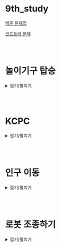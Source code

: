 # 9th_study

[백준 문제집](https://www.acmicpc.net/workbook/view/16983)

[코드트리 문제](https://www.codetree.ai/training-field/frequent-problems/problems/go-on-the-rides/description?page=1&pageSize=20&name=%EB%86%80%EC%9D%B4%EA%B8%B0%EA%B5%AC+%ED%83%91%EC%8A%B9)

<br><br>

# 놀이기구 탑승

<details>
<summary>접기/펼치기</summary>
<div markdown="1">

## [민웅](<./놀이기구 탑승/민웅.py>)

```py
import sys
input = sys.stdin.readline
dxy = [(0, 1), (0, -1), (1, 0), (-1, 0)]
points = [0, 1, 10, 100, 1000]

N = int(input())

liked_lst = [[] for _ in range(N * N + 1)]
mat = [[0] * N for _ in range(N)]
point = 0

for _ in range(N * N):
    num, *liked = list(map(int, input().split()))

    max_cnt = 0
    empty = 0
    ci, cj = 401, 401
    for i in range(N):
        for j in range(N):
            if mat[i][j] == 0:
                temp = 0
                now_empty = 0
                for d in dxy:
                    nx = i + d[0]
                    ny = j + d[1]

                    if 0 <= nx <= N - 1 and 0 <= ny <= N - 1:
                        if mat[nx][ny] in liked:
                            temp += 1
                        elif mat[nx][ny] == 0:
                            now_empty += 1

                if temp > max_cnt:
                    empty = now_empty
                    max_cnt = temp
                    ci = i
                    cj = j
                elif temp == max_cnt:
                    if now_empty > empty:
                        empty = now_empty
                        ci = i
                        cj = j
                    elif now_empty == empty:
                        if ci > i:
                            ci = i
                            cj = j
                        elif ci == i:
                            if cj > j:
                                cj = j
    mat[ci][cj] = num
    liked_lst[num] = liked

for i in range(N):
    for j in range(N):
        now = mat[i][j]
        friends = 0
        for d in dxy:
            nx = i + d[0]
            ny = j + d[1]

            if 0 <= nx <= N - 1 and 0 <= ny <= N - 1:
                check = mat[nx][ny]
                if check in liked_lst[now]:
                    friends += 1
        point += points[friends]

print(point)

```

## [병국](<./놀이기구 탑승/병국.py>)

```py

```

## [상미](<./놀이기구 탑승/상미.py>)

```py

```

## [서희](<./놀이기구 탑승/서희.py>)

```py

```

## [성구](<./놀이기구 탑승/성구.py>)

```py


```

</div>

</details>

<br><br>

# KCPC

<details>
<summary>접기/펼치기</summary>
<div markdown="1">

## [민웅](<./KCPC/민웅.py>)

```py

```

## [병국](<./KCPC/병국.py>)

```py
t = int(input())
# n: 팀 수, k : 문제 수
for _ in range(t):
    n,k,my_team,m = map(int,input().split())
    team_list = [i for i in range(1,n+1)]
    answer_list = [[0]*(k+3) for _ in range(n+1)]
    # 문제3개면 [0,100,50,20, 풀이횟수, 마지막제출시간]
    for i in range(1,m+1):
        id,qnum,score = map(int,input().split())
        answer_list[id][qnum] = max(answer_list[id][qnum],score)
        answer_list[id][k+1] += 1
        answer_list[id][k+2] = max(answer_list[id][k+2],i)

    # print(answer_list)
    my_team_score = sum(answer_list[my_team][:k+1])
    # print(my_team_score)
    my_team_rank = 1
    for i in range(len(answer_list)):
        if sum(answer_list[i][:k+1])>my_team_score:
            my_team_rank+=1
        elif sum(answer_list[i][:k+1])==my_team_score:
            if answer_list[i][k+1] < answer_list[my_team][k+1]:
                my_team_rank+= 1
            elif answer_list[i][k+1] == answer_list[my_team][k+1]:
                if answer_list[i][k+2] < answer_list[my_team][k+2]:
                    my_team_rank += 1
    print(my_team_rank)


```

## [상미](<./KCPC/상미.py>)

```py

```

## [서희](<./KCPC/서희.py>)

```py

```

## [성구](<./KCPC/성구.py>)

```py

```

</div>

</details>

<br><br>

# 인구 이동

<details>
<summary>접기/펼치기</summary>
<div markdown="1">

## [민웅](<./인구 이동/민웅.py>)

```py

```

## [병국](<./인구 이동/병국.py>)

```py
import math


def bfs(a,b):
    q = [(a, b)]
    tmp = [(a, b)]
    while q:
        x, y = q.pop(0)
        for dx, dy in dir:
            nx, ny = x + dx, y + dy
            if 0 <= nx < N and 0 <= ny < N and v[nx][ny] == 0:
                if L <= abs(arr[x][y] - arr[nx][ny]) <= R:
                    q.append((nx, ny))
                    v[nx][ny] = 1
                    tmp.append((nx, ny))
    return tmp


N,L,R = map(int,input().split())
arr = [list(map(int,input().split())) for _ in range(N)]
dir = [[0,1],[1,0],[0,-1],[-1,0]]

answer = 0

while True:
    flag = False
    v = [[0] * N for _ in range(N)]

    for i in range(N):
        for j in range(N):
            if v[i][j] == 0:
                v[i][j] = 1
                total = bfs(i,j)
                # total 은 무조건 1개이상이라, >=2 를 해줬어야했음
                if len(total)>=2:
                    flag = True
                    summ = 0
                    for x, y in total:
                        summ += arr[x][y]
                    for x, y in total:
                        arr[x][y] = math.floor(summ/len(total))

    if flag == False:
        print(answer)
        break
    else:
        answer += 1


```

## [서희](<./인구 이동/서희.py>)

```py

```

## [성구](<./인구 이동/성구.py>)

```py

```

</div>

</details>

<br><br>

# 로봇 조종하기

<details>
<summary>접기/펼치기</summary>
<div markdown="1">

## [민웅](<./로봇 조종하기/민웅.py>)

```py

```

## [병국](<./로봇 조종하기/병국.py>)

```py

```

## [상미](<./로봇 조종하기/상미.py>)

```py

```

## [서희](<./로봇 조종하기/서희.py>)

```py

```

## [성구](<./로봇 조종하기/성구.py>)

```py

```

</div>

</details>

<br><br>
